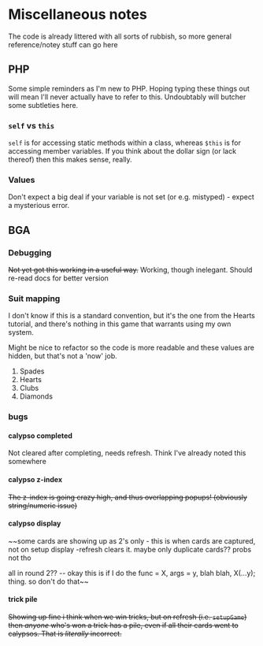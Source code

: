 # Miscellaneous notes

The code is already littered with all sorts of rubbish, so more general reference/notey stuff can go here

## PHP

Some simple reminders as I'm new to PHP. Hoping typing these things out will mean I'll never actually have to refer to this.
Undoubtably will butcher some subtleties here.

### `self` vs `this`

`self` is for accessing static methods within a class, whereas `$this` is for accessing member variables.
If you think about the dollar sign (or lack thereof) then this makes sense, really.

### Values

Don't expect a big deal if your variable is not set (or e.g. mistyped) - expect a mysterious error.

## BGA

### Debugging

~~Not yet got this working in a useful way.~~ Working, though inelegant. Should re-read docs for better version

### Suit mapping

I don't know if this is a standard convention, but it's the one from the Hearts tutorial,
and there's nothing in this game that warrants using my own system.

Might be nice to refactor so the code is more readable and these values are hidden, but that's not a 'now' job.

1. Spades
2. Hearts
3. Clubs
4. Diamonds

### bugs

#### calypso completed

Not cleared after completing, needs refresh. Think I've already noted this somewhere

#### calypso z-index

~~The z-index is going crazy high, and thus overlapping popups! (obviously string/numeric issue)~~

#### calypso display

~~some cards are showing up as 2's only - this is when cards are captured, not on setup display -refresh clears it. maybe only duplicate cards?? probs not tho

all in round 2??
    -- okay this is if I do the func = X, args = y, blah blah, X(...y); thing. so don't do that~~


#### trick pile

~~Showing up fine i think when we win tricks, but on refresh (i.e. `setupGame`) then _anyone_ who's won a trick has a pile, even if all their cards went to calypsos. That is _literally_ incorrect.~~
